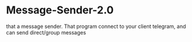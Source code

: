 # Message-Sender-2.0
that a message sender. That program connect to your client telegram, and can send direct/group messages
